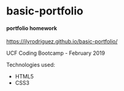 # basic-portfolio
#### portfolio homework

https://ilyrodriguez.github.io/basic-portfolio/

UCF Coding Bootcamp  -  February 2019

Technologies used: 
- HTML5
- CSS3
